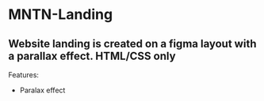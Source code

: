 # MNTN-Landing
Website landing is created on a figma layout with a parallax effect. HTML/CSS only
---
Features: 
- Paralax effect
